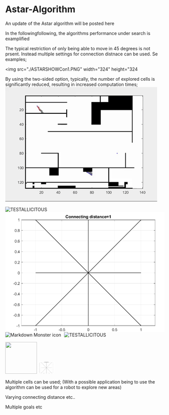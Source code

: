 # Astar-Algorithm
An update of the Astar algorithm will be posted here

In the followingfollowing, the algorithms performance under search is examplified

The typical restriction of only being able to move in 45 degrees is not prsent. Instead multiple settings for connection distnace can be used. Se examples; 


<img src="./ASTARSHOWCon1.PNG" width="324" height="324

By using the two-sided option, typically, the number of explored cells is significantly reduced, resulting in increased computation times;
![TESt0](AStar2.gif)

![TESTALLICITOUS](ASTARSHOWCon1.png=250x)
<img src="/Figures/ASTARSHOWCon1.png"
     alt="Markdown Monster icon"
     style="float: left; margin-right: 10px;" />

![TESTALLICITOUS](ASTARSHOWCon1.png=250x)
<img src="../Figures/ASTARSHOWCon1.png"
     alt="Markdown Monster icon"
     style="float: left; margin-right: 10px;" />

<img src="./img.png" width="100" height="100">

<img src="ASTARSHOWCon1.png" alt="cameraDemo" style="width:50px;"/>

Multiple cells can be used; (With a possible application being to use the algorithm can be used for a robot to explore new areas)


Varying connecting distance etc..

Multiple goals etc
